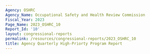 ```yaml
---
Agency: OSHRC
Agency_Name: Occupational Safety and Health Review Commission
Fiscal_Year: 2023
Page_Name: 2023_OSHRC_10
Report_Id: '10'
layout: congressional-reports
permalink: /resources/congressional-reports/2023_OSHRC_10
title: Agency Quarterly High-Priorty Program Report
---
```


